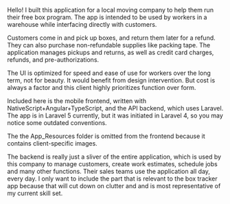 Hello! I built this application for a local moving company to help them run their free box program. The app is intended to be used by workers in a warehouse while interfacing directly with customers. 

Customers come in and pick up boxes, and return them later for a refund. They can also purchase non-refundable supplies like packing tape. The application manages pickups and returns, as well as credit card charges, refunds, and pre-authorizations. 

The UI is optimized for speed and ease of use for workers over the long term, not for beauty. It would benefit from design intervention. But cost is always a factor and this client highly prioritizes function over form.

Included here is the mobile frontend, written with NativeScript+Angular+TypeScript, and the API backend, which uses Laravel. The app is in Laravel 5 currently, but it was initiated in Laravel 4, so you may notice some outdated conventions.

The the App_Resources folder is omitted from the frontend because it contains client-specific images.

The backend is really just a sliver of the entire application, which is used by this company to manage customers, create work estimates, schedule jobs and many other functions. Their sales teams use the application all day, every day. I only want to include the part that is relevant to the box tracker app because that will cut down on clutter and and is most representative of my current skill set.